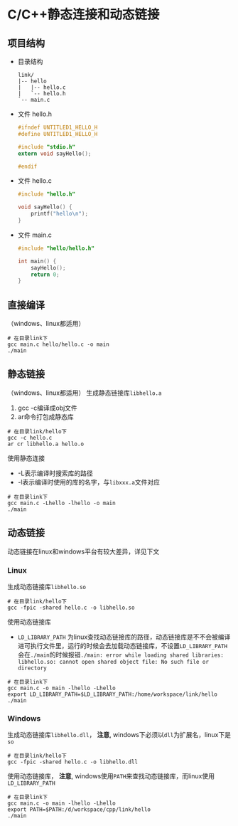 # C/C++静态连接和动态链接

## 项目结构

- 目录结构

    ``` shell
    link/
    |-- hello
    |   |-- hello.c
    |   `-- hello.h
    `-- main.c
    ```

- 文件 hello.h

    ``` c
    #ifndef UNTITLED1_HELLO_H
    #define UNTITLED1_HELLO_H

    #include "stdio.h"
    extern void sayHello();

    #endif
    ```

- 文件 hello.c

    ```c
    #include "hello.h"

    void sayHello() {
        printf("hello\n");
    }
    ```

- 文件 main.c

    ``` c
    #include "hello/hello.h"

    int main() {
        sayHello();
        return 0;
    }
    ```

## 直接编译

（windows、linux都适用）

```shell
# 在目录link下
gcc main.c hello/hello.c -o main
./main
```

## 静态链接

（windows、linux都适用）
生成静态链接库`libhello.a`

1. gcc -c编译成obj文件
2. ar命令打包成静态库

```shell
# 在目录link/hello下
gcc -c hello.c
ar cr libhello.a hello.o
```

使用静态连接

- -L表示编译时搜索库的路径
- -l表示编译时使用的库的名字，与`libxxx.a`文件对应

``` shell
# 在目录link下
gcc main.c -Lhello -lhello -o main
./main
```

## 动态链接

动态链接在linux和windows平台有较大差异，详见下文

### Linux

生成动态链接库`libhello.so`

```shell
# 在目录link/hello下
gcc -fpic -shared hello.c -o libhello.so
```

使用动态链接库

- `LD_LIBRARY_PATH` 为linux查找动态链接库的路径，动态链接库是不不会被编译进可执行文件里，运行的时候会去加载动态链接库，不设置`LD_LIBRARY_PATH`会在`./main`的时候报错`./main: error while loading shared libraries: libhello.so: cannot open shared object file: No such file or directory`

```shell
# 在目录link下
gcc main.c -o main -lhello -Lhello
export LD_LIBRARY_PATH=$LD_LIBRARY_PATH:/home/workspace/link/hello
./main
```

### Windows

生成动态链接库`libhello.dll`，
**注意**, windows下必须以`dll`为扩展名，linux下是`so`

```shell
# 在目录link/hello下
gcc -fpic -shared hello.c -o libhello.dll
```

使用动态链接库，
**注意**, windows使用`PATH`来查找动态链接库，而linux使用`LD_LIBRARY_PATH`

```shell
# 在目录link下
gcc main.c -o main -lhello -Lhello
export PATH=$PATH:/d/workspace/cpp/link/hello
./main
```

